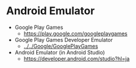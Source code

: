 # Android Emulator

* Google Play Games
  * https://play.google.com/googleplaygames
* Google Play Games Developer Emulator
  * [../../Google/GooglePlayGames](../../Google/GooglePlayGames.md)
* Android Emulator (in Android Studio)
  * https://developer.android.com/studio?hl=ja
